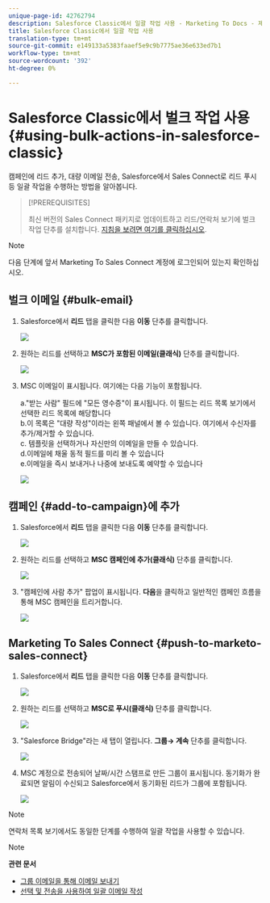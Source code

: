 ```yaml
---
unique-page-id: 42762794
description: Salesforce Classic에서 일괄 작업 사용 - Marketing To Docs - 제품 설명서
title: Salesforce Classic에서 일괄 작업 사용
translation-type: tm+mt
source-git-commit: e149133a5383faaef5e9c9b7775ae36e633ed7b1
workflow-type: tm+mt
source-wordcount: '392'
ht-degree: 0%

---
```



# Salesforce Classic에서 벌크 작업 사용 {#using-bulk-actions-in-salesforce-classic}

캠페인에 리드 추가, 대량 이메일 전송, Salesforce에서 Sales Connect로 리드 푸시 등 일괄 작업을 수행하는 방법을 알아봅니다.

>[!PREREQUISITES]
>
>최신 버전의 Sales Connect 패키지로 업데이트하고 리드/연락처 보기에 벌크 작업 단추를 설치합니다. [지침을 보려면 여기를 클릭하십시오](http://s3.amazonaws.com/tout-user-store/salesforce/assets/Marketo+Sales+Engage+For+Salesforce_+Installation+and+Success+Guide.pdf).

>[!NOTE]
>
>다음 단계에 앞서 Marketing To Sales Connect 계정에 로그인되어 있는지 확인하십시오.

## 벌크 이메일 {#bulk-email}

1. Salesforce에서 **리드** 탭을 클릭한 다음 **이동** 단추를 클릭합니다.

   ![](assets/one-5.png)

1. 원하는 리드를 선택하고 **MSC가 포함된 이메일(클래식)** 단추를 클릭합니다.

   ![](assets/two-5.png)

1. MSC 이메일이 표시됩니다. 여기에는 다음 기능이 포함됩니다.

   a.&quot;받는 사람&quot; 필드에 &quot;모든 영수증&quot;이 표시됩니다. 이 필드는 리드 목록 보기에서 선택한 리드 목록에 해당합니다\
   b.이 목록은 &quot;대량 작성&quot;이라는 왼쪽 패널에서 볼 수 있습니다. 여기에서 수신자를 추가/제거할 수 있습니다.\
   c. 템플릿을 선택하거나 자신만의 이메일을 만들 수 있습니다.\
   d.이메일에 채울 동적 필드를 미리 볼 수 있습니다\
   e.이메일을 즉시 보내거나 나중에 보내도록 예약할 수 있습니다

   ![](assets/three-4.png)

## 캠페인 {#add-to-campaign}에 추가

1. Salesforce에서 **리드** 탭을 클릭한 다음 **이동** 단추를 클릭합니다.

   ![](assets/four-3.png)

1. 원하는 리드를 선택하고 **MSC 캠페인에 추가(클래식)** 단추를 클릭합니다.

   ![](assets/five-3.png)

1. &quot;캠페인에 사람 추가&quot; 팝업이 표시됩니다. **다음**&#x200B;을 클릭하고 일반적인 캠페인 흐름을 통해 MSC 캠페인을 트리거합니다.

   ![](assets/six.png)

## Marketing To Sales Connect {#push-to-marketo-sales-connect}

1. Salesforce에서 **리드** 탭을 클릭한 다음 **이동** 단추를 클릭합니다.

   ![](assets/seven-1.png)

1. 원하는 리드를 선택하고 **MSC로 푸시(클래식)** 단추를 클릭합니다.

   ![](assets/eight-1.png)

1. &quot;Salesforce Bridge&quot;라는 새 탭이 열립니다. **그룹→ 계속** 단추를 클릭합니다.

   ![](assets/nine-1.png)

1. MSC 계정으로 전송되어 날짜/시간 스탬프로 만든 그룹이 표시됩니다. 동기화가 완료되면 알림이 수신되고 Salesforce에서 동기화된 리드가 그룹에 포함됩니다.

   ![](assets/ten.png)

>[!NOTE]
>
>연락처 목록 보기에서도 동일한 단계를 수행하여 일괄 작업을 사용할 수 있습니다.

>[!NOTE]
>
>**관련 문서**
>
>* [그룹 이메일을 통해 이메일 보내기](http://docs.marketo.com/x/KAQ6Ag)
>* [선택 및 전송을 사용하여 일괄 이메일 작성](http://docs.marketo.com/display/public/DOCS/Composing+Bulk+Emails+with+Select+and+Send#ComposingBulkEmailswithSelectandSend-SendingEmails)

>




